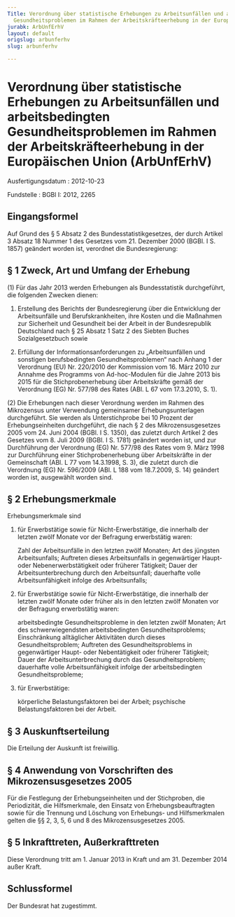 ```yaml
---
Title: Verordnung über statistische Erhebungen zu Arbeitsunfällen und arbeitsbedingten
  Gesundheitsproblemen im Rahmen der Arbeitskräfteerhebung in der Europäischen Union
jurabk: ArbUnfErhV
layout: default
origslug: arbunferhv
slug: arbunferhv

---
```


# Verordnung über statistische Erhebungen zu Arbeitsunfällen und arbeitsbedingten Gesundheitsproblemen im Rahmen der Arbeitskräfteerhebung in der Europäischen Union (ArbUnfErhV)

Ausfertigungsdatum
:   2012-10-23

Fundstelle
:   BGBl I: 2012, 2265


## Eingangsformel

Auf Grund des § 5 Absatz 2 des Bundesstatistikgesetzes, der durch
Artikel 3 Absatz 18 Nummer 1 des Gesetzes vom 21. Dezember 2000 (BGBl.
I S. 1857) geändert worden ist, verordnet die Bundesregierung:


## § 1 Zweck, Art und Umfang der Erhebung

(1) Für das Jahr 2013 werden Erhebungen als Bundesstatistik
durchgeführt, die folgenden Zwecken dienen:

1.  Erstellung des Berichts der Bundesregierung über die Entwicklung der
    Arbeitsunfälle und Berufskrankheiten, ihre Kosten und die Maßnahmen
    zur Sicherheit und Gesundheit bei der Arbeit in der Bundesrepublik
    Deutschland nach § 25 Absatz 1 Satz 2 des Siebten Buches
    Sozialgesetzbuch sowie


2.  Erfüllung der Informationsanforderungen zu „Arbeitsunfällen und
    sonstigen berufsbedingten Gesundheitsproblemen“ nach Anhang 1 der
    Verordnung (EU) Nr. 220/2010 der Kommission vom 16. März 2010 zur
    Annahme des Programms von Ad-hoc-Modulen für die Jahre 2013 bis 2015
    für die Stichprobenerhebung über Arbeitskräfte gemäß der Verordnung
    (EG) Nr. 577/98 des Rates (ABl. L 67 vom 17.3.2010, S. 1).




(2) Die Erhebungen nach dieser Verordnung werden im Rahmen des
Mikrozensus unter Verwendung gemeinsamer Erhebungsunterlagen
durchgeführt. Sie werden als Unterstichprobe bei 10 Prozent der
Erhebungseinheiten durchgeführt, die nach § 2 des Mikrozensusgesetzes
2005 vom 24. Juni 2004 (BGBl. I S. 1350), das zuletzt durch Artikel 2
des Gesetzes vom 8. Juli 2009 (BGBl. I S. 1781) geändert worden ist,
und zur Durchführung der Verordnung (EG) Nr. 577/98 des Rates vom 9.
März 1998 zur Durchführung einer Stichprobenerhebung über
Arbeitskräfte in der Gemeinschaft (ABl. L 77 vom 14.3.1998, S. 3), die
zuletzt durch die Verordnung (EG) Nr. 596/2009 (ABl. L 188 vom
18\.7.2009, S. 14) geändert worden ist, ausgewählt worden sind.


## § 2 Erhebungsmerkmale

Erhebungsmerkmale sind

1.  für Erwerbstätige sowie für Nicht-Erwerbstätige, die innerhalb der
    letzten zwölf Monate vor der Befragung erwerbstätig waren:

    Zahl der Arbeitsunfälle in den letzten zwölf Monaten; Art des jüngsten
    Arbeitsunfalls; Auftreten dieses Arbeitsunfalls in gegenwärtiger
    Haupt- oder Nebenerwerbstätigkeit oder früherer Tätigkeit; Dauer der
    Arbeitsunterbrechung durch den Arbeitsunfall; dauerhafte volle
    Arbeitsunfähigkeit infolge des Arbeitsunfalls;


2.  für Erwerbstätige sowie für Nicht-Erwerbstätige, die innerhalb der
    letzten zwölf Monate oder früher als in den letzten zwölf Monaten vor
    der Befragung erwerbstätig waren:

    arbeitsbedingte Gesundheitsprobleme in den letzten zwölf Monaten; Art
    des schwerwiegendsten arbeitsbedingten Gesundheitsproblems;
    Einschränkung alltäglicher Aktivitäten durch dieses
    Gesundheitsproblem; Auftreten des Gesundheitsproblems in gegenwärtiger
    Haupt- oder Nebentätigkeit oder früherer Tätigkeit; Dauer der
    Arbeitsunterbrechung durch das Gesundheitsproblem; dauerhafte volle
    Arbeitsunfähigkeit infolge der arbeitsbedingten Gesundheitsprobleme;


3.  für Erwerbstätige:

    körperliche Belastungsfaktoren bei der Arbeit; psychische
    Belastungsfaktoren bei der Arbeit.





## § 3 Auskunftserteilung

Die Erteilung der Auskunft ist freiwillig.


## § 4 Anwendung von Vorschriften des Mikrozensusgesetzes 2005

Für die Festlegung der Erhebungseinheiten und der Stichproben, die
Periodizität, die Hilfsmerkmale, den Einsatz von Erhebungsbeauftragten
sowie für die Trennung und Löschung von Erhebungs- und Hilfsmerkmalen
gelten die §§ 2, 3, 5, 6 und 8 des Mikrozensusgesetzes 2005.


## § 5 Inkrafttreten, Außerkrafttreten

Diese Verordnung tritt am 1. Januar 2013 in Kraft und am 31. Dezember
2014 außer Kraft.


## Schlussformel

Der Bundesrat hat zugestimmt.

